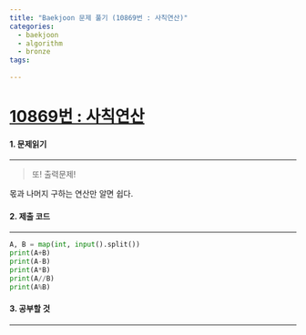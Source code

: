```yaml
---
title: "Baekjoon 문제 풀기 (10869번 : 사칙연산)"
categories:
  - baekjoon
  - algorithm
  - bronze
tags:
  
---
```



# [10869번 : 사칙연산](https://www.acmicpc.net/problem/10869)

#### 1. 문제읽기
---

> 또! 출력문제!  

몫과 나머지 구하는 연산만 알면 쉽다.  

#### 2. 제출 코드 
---

```python
A, B = map(int, input().split())
print(A+B)
print(A-B)
print(A*B)
print(A//B)
print(A%B)
```


#### 3. 공부할 것
---

